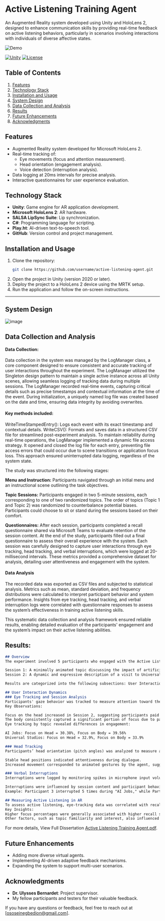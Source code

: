 # Active Listening Training Agent
An Augmented Reality system developed using Unity and HoloLens 2, designed to enhance communication skills by providing real-time feedback on active listening behaviors, particularly in scenarios involving interactions with individuals of diverse affective states.

![Demo](path-to-your-gif-or-image.gif)

[![Unity](https://img.shields.io/badge/Unity-v2024-blue)](https://unity.com)
[![License](https://img.shields.io/badge/license-MIT-green)](LICENSE)

## Table of Contents
1. [Features](#features)
2. [Technology Stack](#technology-stack)
3. [Installation and Usage](#installation-and-usage)
4. [System Design](#system-design)
5. [Data Collection and Analysis](#data-collection-and-analysis)
6. [Results](#results)
7. [Future Enhancements](#future-enhancements)
8. [Acknowledgments](#acknowledgments)


## Features
- Augmented Reality system developed for Microsoft HoloLens 2.
- Real-time tracking of:
  - Eye movements (focus and attention measurement).
  - Head orientation (engagement analysis).
  - Voice detection (interruption analysis).
- Data logging at 20ms intervals for precise analysis.
- Interactive questionnaires for user experience evaluation.


## Technology Stack
- **Unity**: Game engine for AR application development.
- **Microsoft HoloLens 2**: AR hardware.
- **SALSA LipSync Suite**: Lip synchronization.
- **C#**: Programming language for scripting.
- **Play.ht**: AI-driven text-to-speech tool.
- **GitHub**: Version control and project management.


## Installation and Usage
1. Clone the repository:
   ```bash
   git clone https://github.com/username/active-listening-agent.git
2. Open the project in Unity (version 2020 or later).
3. Deploy the project to a HoloLens 2 device using the MRTK setup.
4. Run the application and follow the on-screen instructions.

---
## System Design
![image](https://github.com/user-attachments/assets/e7c0c80c-259c-4a35-84eb-86b6e67af7ec)

## Data Collection and Analysis
#### Data Collection:
Data collection in the system was managed by the LogManager class, a core component designed to ensure consistent and accurate tracking of user interactions throughout the experiment. The LogManager utilized the Singleton design pattern to maintain a single active instance across all Unity scenes, allowing seamless logging of tracking data during multiple sessions.
The LogManager recorded real-time events, capturing critical details such as precise timestamps and contextual information at the time of the event. During initialization, a uniquely named log file was created based on the date and time, ensuring data integrity by avoiding overwrites.

#### Key methods included:
WriteTimeStampedEntry(): Logs each event with its exact timestamp and contextual details.
WriteCSV(): Formats and saves data in a structured CSV file for streamlined post-experiment analysis.
To maintain reliability during real-time operations, the LogManager implemented a dynamic file access strategy. It opened and closed the log file for each entry, preventing file access errors that could occur due to scene transitions or application focus loss. This approach ensured uninterrupted data logging, regardless of the system state.

The study was structured into the following stages:

**Menu and Instruction:** Participants navigated through an initial menu and an instructional scene outlining the task objectives.

**Topic Sessions:**
Participants engaged in two 5-minute sessions, each corresponding to one of two randomized topics.
The order of topics (Topic 1 and Topic 2) was randomized to counterbalance potential biases.
Participants could choose to sit or stand during the sessions based on their comfort.

**Questionnaires:**
After each session, participants completed a recall questionnaire shared via Microsoft Teams to evaluate retention of the session content.
At the end of the study, participants filled out a final questionnaire to assess their overall experience with the system.
Each session was carefully designed to capture user interactions through eye tracking, head tracking, and verbal interruptions, which were logged at 20-millisecond intervals. These metrics provided a comprehensive dataset for analysis, detailing user attentiveness and engagement with the system.

#### Data Analysis

The recorded data was exported as CSV files and subjected to statistical analysis. Metrics such as mean, standard deviation, and frequency distributions were calculated to interpret participant behavior and system performance. Insights from eye tracking, head tracking, and verbal interruption logs were correlated with questionnaire responses to assess the system’s effectiveness in training active listening skills.

This systematic data collection and analysis framework ensured reliable results, enabling detailed evaluation of the participants' engagement and the system’s impact on their active listening abilities.

## **Results:**
```markdown
## Overview
The experiment involved 5 participants who engaged with the Active Listening Agent in two distinct sessions. The sessions were presented in random order to minimize potential order bias.

Session 1: A minimally animated topic discussing the impact of artificial intelligence on the job market.
Session 2: A dynamic and expressive description of a visit to Universal Studios.

Results are categorized into the following subsections: User Interaction Dynamics and Measurement of Active Listening in AR.

## User Interaction Dynamics
### Eye Tracking and Session Analysis
Participants' gaze behavior was tracked to measure attention toward the character's head and upper body. Below are the aggregated findings:
Key Observations:

Focus on the head increased in Session 2, suggesting participants paid closer attention to facial expressions and gestures.
The body consistently captured a significant portion of focus due to participants' seating positions.
Eye tracking by topic revealed differences in engagement:

AI Jobs: Focus on Head = 30.38%, Focus on Body = 39.56%
Universal Studios: Focus on Head = 32.9%, Focus on Body = 33.9%

### Head Tracking
Participants’ head orientation (pitch angles) was analyzed to measure attentiveness. Normalized data highlighted trends:

Stable head positions indicated attentiveness during dialogue.
Increased movement corresponded to animated gestures by the agent, suggesting heightened engagement.

### Verbal Interruptions
Interruptions were logged by monitoring spikes in microphone input volume. Key findings:

Interruptions were influenced by session content and participant behavior.
Example: Participant 3 interrupted 5 times during "AI Jobs," while Participant 4 recorded none.

## Measuring Active Listening in AR
To assess active listening, eye-tracking data was correlated with recall questionnaire scores:
Key Insights:
Higher focus percentages were generally associated with higher recall scores.
Other factors, such as topic familiarity and interest, also influenced performance.

```
For more details, View Full Dissertation [Active Listening Training Agent.pdf](https://github.com/230387748-Ose/Active_Listening_Training_Agent/blob/00279113fc4366c993caf40e5abf73426a0d25fc/Active%20Listening%20Training%20Agent.pdf).


## Future Enhancements
- Adding more diverse virtual agents.
- Implementing AI-driven adaptive feedback mechanisms.
- Expanding the system to support multi-user scenarios.

## Acknowledgments
- **Dr. Ulysses Bernardet**: Project supervisor.
- My fellow participants and testers for their valuable feedback.

If you have any questions or feedback, feel free to reach out at [ososeinegbedion@gmail.com].
